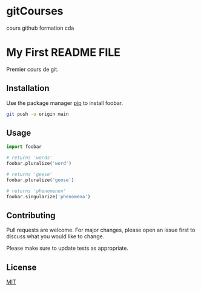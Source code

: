 # gitCourses
cours github formation cda
# My First README FILE 

Premier cours de git.

## Installation

Use the package manager [pip](https://pip.pypa.io/en/stable/) to install foobar.

```bash
git push -u origin main 
```

## Usage

```python
import foobar

# returns 'words'
foobar.pluralize('word')

# returns 'geese'
foobar.pluralize('goose')

# returns 'phenomenon'
foobar.singularize('phenomena')
```

## Contributing
Pull requests are welcome. For major changes, please open an issue first to discuss what you would like to change.

Please make sure to update tests as appropriate.

## License
[MIT](https://choosealicense.com/licenses/mit/)
